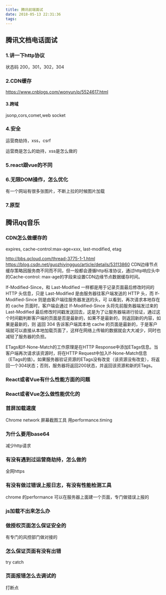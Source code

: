 ```yaml
---
title: 腾讯前端面试
date: 2018-05-13 22:31:36
tags:
---
```


## 腾讯文档电话面试
### 1.讲一下http协议
状态码 200，301，302，304

### 2.CDN缓存
https://www.cnblogs.com/wonyun/p/5524617.html

#### 3.跨域
jsonp,cors,comet,web socket
### 4.安全
运营商劫持，xss，csrf

运营商是怎么的劫持，xss是怎么做的

### 5.react跟vue的不同

### 6.无限DOM操作，怎么优化
有一个网站有很多张图片，不断上拉的时候图片加载
### 7.原型


## 腾讯qq音乐
### CDN怎么做缓存的
expires, cache-control:max-age=xxx, last-modified, etag

http://bbs.qcloud.com/thread-3775-1-1.html
https://blog.csdn.net/guozhiyingguo/article/details/53113860
CDN边缘节点缓存策略因服务商不同而不同，但一般都会遵循http标准协议，通过http响应头中的Cache-control: max-age的字段来设置CDN边缘节点数据缓存时间。

If-Modified-Since，和 Last-Modified 一样都是用于记录页面最后修改时间的 HTTP 头信息，只是 Last-Modified 是由服务器往客户端发送的 HTTP 头，而 If-Modified-Since 则是由客户端往服务器发送的头，可 以看到，再次请求本地存在的 cache 页面时，客户端会通过 If-Modified-Since 头将先前服务器端发过来的 Last-Modified 最后修改时间戳发送回去，这是为了让服务器端进行验证，通过这个时间戳判断客户端的页面是否是最新的，如果不是最新的，则返回新的内容，如果是最新的，则 返回 304 告诉客户端其本地 cache 的页面是最新的，于是客户端就可以直接从本地加载页面了，这样在网络上传输的数据就会大大减少，同时也减轻了服务器的负担。

ETags和If-None-Match的工作原理是在HTTP Response中添加ETags信息。当客户端再次请求该资源时，将在HTTP Request中加入If-None-Match信息（ETags的值）。如果服务器验证资源的ETags没有改变（该资源没有改变），将返回一个304状态；否则，服务器将返回200状态，并返回该资源和新的ETags。

### React或者Vue有什么性能方面的问题

### React或者Vue怎么做性能优化的

### 首屏加载速度
Chrome network 屏幕截图工具
用performance.timing

### 为什么要用base64
减少http请求
### 有没有遇到过运营商劫持，怎么做的
全网https

### 有没有做过错误上报日志，有没有性能检测工具
chrome 的performance
可以在服务器上面建一个页面，专门做错误上报的

### js加载不出来怎么办

### 做授权页面怎么保证安全的
有专门的风控部门做对接的

### 怎么保证页面有没有出错
try catch

### 页面报错怎么去调试的
打断点


